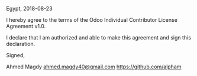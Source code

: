 Egypt, 2018-08-23

I hereby agree to the terms of the Odoo Individual Contributor License
Agreement v1.0.

I declare that I am authorized and able to make this agreement and sign this
declaration.

Signed,

Ahmed Magdy ahmed.magdy40@gmail.com https://github.com/alpham
